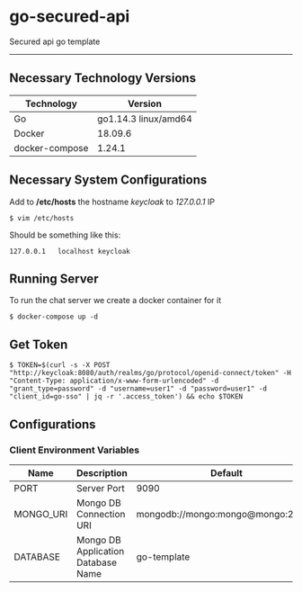 # go-secured-api

Secured api go template

- - - - 

## Necessary Technology Versions

Technology  | Version
------------- | -------------
Go | go1.14.3 linux/amd64
Docker | 18.09.6
docker-compose | 1.24.1

## Necessary System Configurations

Add to __/etc/hosts__ the hostname _keycloak_ to _127.0.0.1_ IP

    $ vim /etc/hosts
    
Should be  something like this:

    127.0.0.1   localhost keycloak

## Running Server

To run the chat server we create a docker container for it

    $ docker-compose up -d

## Get Token

    $ TOKEN=$(curl -s -X POST "http://keycloak:8080/auth/realms/go/protocol/openid-connect/token" -H "Content-Type: application/x-www-form-urlencoded" -d "grant_type=password" -d "username=user1" -d "password=user1" -d "client_id=go-sso" | jq -r '.access_token') && echo $TOKEN

## Configurations

### Client Environment Variables

| Name | Description | Default |
| ---- | ----------- | ------- |
| PORT | Server Port | 9090 |
| MONGO_URI | Mongo DB Connection URI | mongodb://mongo:mongo@mongo:27017 |
| DATABASE | Mongo DB Application Database Name | go-template |